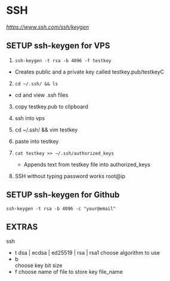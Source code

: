 # SSH
*https://www.ssh.com/ssh/keygen*

## SETUP ssh-keygen for VPS

1. ``ssh-keygen -t rsa -b 4096 -f testkey``

* Creates public and a private key called testkey.pub/testkeyC

2. ``cd ~/.ssh/ && ls``

* cd and view .ssh files

3. copy testkey.pub to clipboard
4. ssh into vps
5. cd ~/.ssh/ && vim testkey
6. paste into testkey

7. ``cat testkey >> ~/.ssh/authorized_keys``
   * Appends text from testkey file into authorized_keys
8. SSH without typing password works root@ip

## SETUP ssh-keygen for Github
``ssh-keygen -t rsa -b 4096 -c "your@email"``

EXTRAS
-

ssh
* t dsa | ecdsa | ed25519 | rsa | rsa1
choose algorithm to use	
* b  
choose key bit size
* f choose name of file to store key
file_name